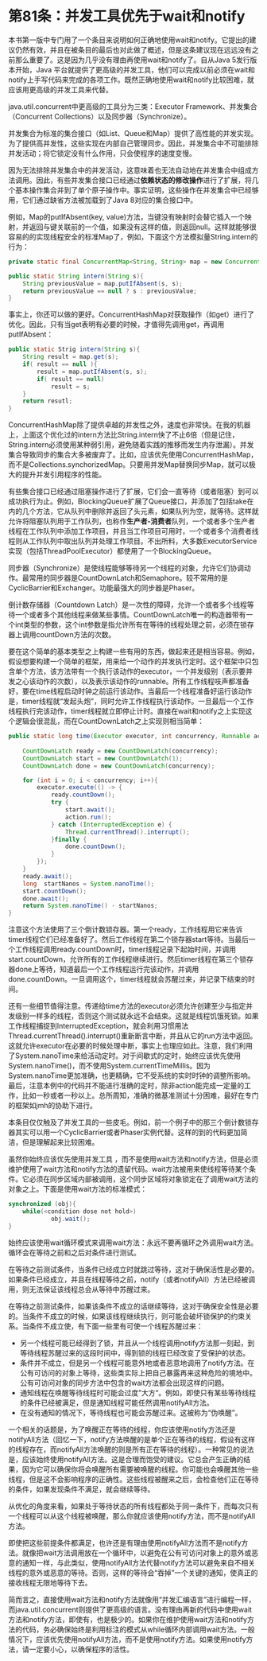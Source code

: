 # 第81条：并发工具优先于wait和notify

本书第一版中专门用了一个条目来说明如何正确地使用wait和notify。它提出的建议仍然有效，并且在被条目的最后也对此做了概述，但是这条建议现在远远没有之前那么重要了。这是因为几乎没有理由再使用wait和notify了。自从Java 5发行版本开始，Java 平台就提供了更高级的并发工具，他们可以完成以前必须在wait和notify上手写代码来完成的各项工作。既然正确地使用wait和notify比较困难，就应该用更高级的并发工具来代替。

java.util.concurrent中更高级的工具分为三类：Executor Framework、并发集合（Concurrent Collections）以及同步器（Synchronize）。

并发集合为标准的集合接口（如List、Queue和Map）提供了高性能的并发实现。为了提供高并发性，这些实现在内部自己管理同步。因此，并发集合中不可能排除并发活动；将它锁定没有什么作用，只会使程序的速度变慢。

因为无法排除并发集合中的并发活动，这意味着也无法自动地在并发集合中组成方法调用。因此，有些并发集合接口已经通过**依赖状态的修改操作**进行了扩展，将几个基本操作集合并到了单个原子操作中。事实证明，这些操作在并发集合中已经够用，它们通过缺省方法被加载到了Java 8对应的集合接口中。

例如，Map的putIfAbsent(key, value)方法，当键没有映射时会替它插入一个映射，并返回与键关联前的一个值，如果没有这样的值，则返回null。这样就能够很容易的的实现线程安全的标准Map了，例如，下面这个方法模拟量String.intern的行为：

```java
private static final ConcurrentMap<String, String> map = new ConcurrentHashMap<>();

public static String intern(String s){
	String previousValue = map.putIfAbsent(s, s);
	return previousValue == null ? s : previousValue;
}
```

事实上，你还可以做的更好。ConcurrentHashMap对获取操作（如get）进行了优化。因此，只有当get表明有必要的时候，才值得先调用get，再调用putIfAbsent：

```java
public static Strig intern(String s){
	String result = map.get(s);
	if( result == null ){
		result = map.putIfAbsent(s, s);
		if( result == null)
			result = s;
	}
	return resutl;
}
```

ConcurrentHashMap除了提供卓越的并发性之外，速度也非常快。在我的机器上，上面这个优化过的intern方法比String.intern快了不止6倍（但是记住，String.intern必须使用某种弱引用，避免随着实践的推移而发生内存泄漏）。并发集合导致同步的集合大多被废弃了。比如，应该优先使用ConcurrentHashMap，而不是Collections.synchorizedMap。只要用并发Map替换同步Map，就可以极大的提升并发引用程序的性能。

有些集合接口已经通过阻塞操作进行了扩展，它们会一直等待（或者阻塞）到可以成功执行为止。例如，BlockingQueue扩展了Queue接口，并添加了包括take在内的几个方法，它从队列中删除并返回了头元素，如果队列为空，就等待。这样就允许将阻塞队列用于工作队列，也称作**生产者-消费者**队列，一个或者多个生产者线程在工作队列中添加工作项目，并且当工作项目可用时，一个或者多个消费者线程则从工作队列中取出队列并处理工作项目。不出所料，大多数ExecutorService实现（包括ThreadPoolExecutor）都使用了一个BlockingQueue。

同步器（Synchronize）是使线程能够等待另一个线程的对象，允许它们协调动作。最常用的同步器是CountDownLatch和Semaphore。较不常用的是CyclicBarrier和Exchanger。功能最强大的同步器是Phaser。

倒计数存储器（Countdown Latch）是一次性的障碍，允许一个或者多个线程等待一个或者多个其他线程来做某些事情。CountDownLatch唯一的构造器带有一个int类型的参数，这个int参数是指允许所有在等待的线程处理之前，必须在锁存器上调用countDown方法的次数。

要在这个简单的基本类型之上构建一些有用的东西，做起来还是相当容易。例如，假设想要构建一个简单的框架，用来给一个动作的并发执行定时。这个框架中只包含单个方法，该方法带有一个执行该动作的executor，一个并发级别（表示要并发之心该动作的次数），以及表示该动作的runnable。所有工作线程吱声都准备好，要在time线程启动时钟之前运行该动作。当最后一个线程准备好运行该动作是，timer线程就“发起头炮”，同时允许工作线程执行该动作。一旦最后一个工作线程执行完该动作，timer线程就立即停止计时。直接在wait和notify之上实现这个逻辑会很混乱，而在CountDownLatch之上实现则相当简单：

```java
public static long time(Executor executor, int concurrency, Runnable action) 
																			throws InterruptedException {
    CountDownLatch ready = new CountDownLatch(concurrency);
    CountDownLatch start = new CountDownLatch(1);
    CountDownLatch done = new CountDownLatch(concurrency);

    for (int i = 0; i < concurrency; i++){
        executor.execute(() -> {
            ready.countDown();
            try {
                start.await();
                action.run();
            } catch (InterruptedException e) {
                Thread.currentThread().interrupt();
            }finally {
                done.countDown();
            }
        });
    }
    ready.await();
    long  startNanos = System.nanoTime();
    start.countDown();
    done.await();
    return System.nanoTime() - startNanos;
}
```

注意这个方法使用了三个倒计数锁存器。第一个ready，工作线程用它来告诉timer线程它们已经准备好了。然后工作线程在第二个锁存器start等待。当最后一个工作线程调用ready.countDown时，timer线程记录下起始时间，并调用start.countDown，允许所有的工作线程继续进行。然后timer线程在第三个锁存器done上等待，知道最后一个工作线程运行完该动作，并调用done.countDown。一旦调用这个，timer线程就会苏醒过来，并记录下结束的时间。

还有一些细节值得注意。传递给time方法的executor必须允许创建至少与指定并发级别一样多的线程，否则这个测试就永远不会结束。这就是线程饥饿死锁。如果工作线程捕捉到InterruptedException，就会利用习惯用法Thread.currentThread().interrupt()重新断言中断，并且从它的run方法中返回。这就允许executor在必要的时候处理中断，事实上也理应如此。注意，我们利用了System.nanoTime来给活动定时。对于间歇式的定时，始终应该优先使用System.nanoTime()，而不使用System.currentTimeMillis。因为System.nanoTime更加准确，也更精确，它不受系统的实时时钟的调整所影响。最后，注意本例中的代码并不能进行准确的定时，除非action能完成一定量的工作，比如一秒或者一秒以上。总所周知，准确的微基准测试十分困难，最好在专门的框架如jmh的协助下进行。

本条目仅仅触及了并发工具的一些皮毛。例如，前一个例子中的那三个倒计数锁存器其实可以用一个CyclicBarrier或者Phaser实例代替。这样的到的代码更加简洁，但是理解起来比较困难。

虽然你始终应该优先使用并发工具 ，而不是使用wait方法和notify方法，但是必须维护使用了wait方法和notify方法的遗留代码。wait方法被用来使线程等待某个条件。它必须在同步区域内部被调用，这个同步区域将对象锁定在了调用wait方法的对象之上。下面是使用wait方法的标准模式：

```java
synchronized (obj){
	while(<condition dose not hold>)
			obj.wait();
}
```

始终应该使用wait循环模式来调用wait方法：永远不要再循环之外调用wait方法。循环会在等待之前和之后对条件进行测试。

在等待之前测试条件，当条件已经成立时就跳过等待，这对于确保活性是必要的。如果条件已经成立，并且在线程等待之前，notify（或者notifyAll）方法已经被调用，则无法保证该线程总会从等待中苏醒过来。

在等待之前测试条件，如果该条件不成立的话继续等待，这对于确保安全性是必要的。当条件不成立的时候，如果该线程继续执行，则可能会破坏锁保护的约束关系。当条件不成立使，有下面一些里有可使一个线程苏醒过来：

- 另一个线程可能已经得到了锁，并且从一个线程调用notify方法那一刻起，到等待线程苏醒过来的这段时间中，得到锁的线程已经改变了受保护的状态。
- 条件并不成立，但是另一个线程可能意外地或者恶意地调用了notify方法。在公有可访问的对象上等待，这些类实际上把自己暴露再来这种危险的境地中。公有可访问对象的同步方法中包含的wait方法都会出现这样的问题。
- 通知线程在唤醒等待线程时可能会过度”大方“。例如，即使只有某些等待线程的条件已经被满足，但是通知线程可能任然调用notifyAll方法。
- 在没有通知的情况下，等待线程也可能会苏醒过来。这被称为“伪唤醒”。

一个相关的话题是，为了唤醒正在等待的线程，你应该使用notify方法还是notifyAll方法（回忆一下，notify方法唤醒的是单个正在等待的线程，假设有这样的线程存在，而notifyAll方法唤醒的则是所有正在等待的线程）。一种常见的说法是，应该始终使用notifyAll方法。这是合理而饱受的建议。它总会产生正确的结果，因为它可以确保你将会唤醒所有需要被唤醒的线程。你可能也会唤醒其他一些线程，但是这不会影响程序的正确性。这些线程被醒来之后，会检查他们正在等待的条件，如果发现条件不满足，就会继续等待。

从优化的角度来看，如果处于等待状态的所有线程都处于同一条件下，而每次只有一个线程可以从这个线程被唤醒，那么你就应该使用notify方法，而不是notifyAll方法。

即使把这些前提条件都满足，也许还是有理由使用notifyAll方法而不是notify方法。就像把wait方法调用放在一个循环中，以避免在公有可访问对象上的意外或恶意的通知一样，与此类似，使用notifyAll方法代替notify方法可以避免来自不相关线程的意外或恶意的等待。否则，这样的等待会“吞掉”一个关键的通知，使真正的接收线程无限地等待下去。

简而言之，直接使用wait方法和notify方法就像用“并发汇编语言”进行编程一样，而java.util.concurrent则提供了更高级的语言。没有理由再新的代码中使用wait方法和notify方法，即使有，也是极少的。如果你在维护使用wait方法和notify方法的代码，务必确保始终是利用标注的模式从while循环内部调用wait方法。一般情况下，应该优先使用notifyAll方法，而不是使用notify方法。如果使用notify方法，请一定要小心，以确保程序的活性。